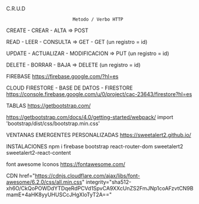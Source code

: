 C.R.U.D

                             Metodo / Verbo HTTP
CREATE - CREAR - ALTA => POST

READ - LEER - CONSULTA => GET - GET (un registro = id)

UPDATE - ACTUALIZAR - MODIFICACION => PUT (un registro = id)

DELETE - BORRAR - BAJA => DELETE (un registro = id)

FIREBASE https://firebase.google.com/?hl=es

CLOUD FIRESTORE - BASE DE DATOS - FIRESTORE https://console.firebase.google.com/u/0/project/cac-23643/firestore?hl=es

TABLAS https://getbootstrap.com/

https://getbootstrap.com/docs/4.0/getting-started/webpack/ import 'bootstrap/dist/css/bootstrap.min.css'

VENTANAS EMERGENTES PERSONALIZADAS https://sweetalert2.github.io/

INSTALACIONES
npm i firebase bootstrap react-router-dom sweetalert2 sweetalert2-react-content

font awesome Iconos https://fontawesome.com/

CDN href="https://cdnjs.cloudflare.com/ajax/libs/font-awesome/6.2.0/css/all.min.css" integrity="sha512-xh6O/CkQoPOWDdYTDqeRdPCVd1SpvCA9XXcUnZS2FmJNp1coAFzvtCN9BmamE+4aHK8yyUHUSCcJHgXloTyT2A=="